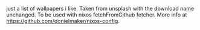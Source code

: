 just a list of wallpapers i like. Taken from unsplash with the download name unchanged.
To be used with nixos fetchFromGithub fetcher.
More info at https://github.com/donielmaker/nixos-config.
